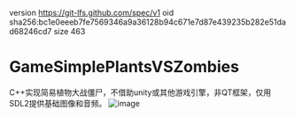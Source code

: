 version https://git-lfs.github.com/spec/v1
oid sha256:bc1e0eeeb7fe7569346a9a36128b94c671e7d87e439235b282e51dad68246cd7
size 463

# GameSimplePlantsVSZombies
C++实现简易植物大战僵尸，不借助unity或其他游戏引擎，非QT框架，仅用SDL2提供基础图像和音频。
![image](https://github.com/CJH3213/Images-blog/blob/main/%E7%AE%80%E6%98%93%E6%A4%8D%E7%89%A9%E5%A4%A7%E6%88%98%E5%83%B5%E5%B0%B8_%E5%9B%BE%E7%89%87/%E6%A4%8D%E7%89%A9%E5%A4%A7%E6%88%98%E5%83%B5%E5%B0%B8_%E5%AF%B9%E6%88%98%E6%BC%94%E7%A4%BA.png?raw=true)
